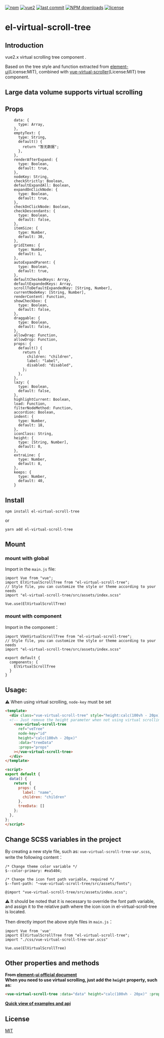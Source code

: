 [![npm](https://img.shields.io/npm/v/el-virtual-scroll-tree.svg)](https://www.npmjs.com/package/el-virtual-scroll-tree)
[![vue2](https://img.shields.io/badge/vue-2.6+-brightgreen.svg)](https://vuejs.org/)
[![last commit](https://img.shields.io/github/last-commit/duzhijie317/vue-virtual-scroll-tree.svg)](https://www.npmjs.com/package/el-virtual-scroll-tree)
[![NPM downloads](https://img.shields.io/npm/dm/el-virtual-scroll-tree.svg?style=flat)](https://npmjs.org/package/@duzhijie/el-virtual-scroll-tree)
[![license](https://img.shields.io/npm/l/el-virtual-scroll-tree.svg?maxAge=2592000)](http://www.opensource.org/licenses/mit-license.php)

# el-virtual-scroll-tree

## Introduction
vue2.x virtual scrolling tree component .

Based on the tree style and function extracted from [element-ui](https://element.eleme.cn/#/en-US/component/tree)(License:MIT), combined with [vue-virtual-scroller](https://github.com/Akryum/vue-virtual-scroller)(License:MIT) tree component.

## Large data volume supports virtual scrolling

## Props
```Vue
    data: {
      type: Array,
    },
    emptyText: {
      type: String,
      default() {
        return "暂无数据";
      },
    },
    renderAfterExpand: {
      type: Boolean,
      default: true,
    },
    nodeKey: String,
    checkStrictly: Boolean,
    defaultExpandAll: Boolean,
    expandOnClickNode: {
      type: Boolean,
      default: true,
    },
    checkOnClickNode: Boolean,
    checkDescendants: {
      type: Boolean,
      default: false,
    },
    itemSize: {
      type: Number,
      default: 30,
    },
    gridItems: {
      type: Number,
      default: 1,
    },
    autoExpandParent: {
      type: Boolean,
      default: true,
    },
    defaultCheckedKeys: Array,
    defaultExpandedKeys: Array,
    scrollToDefaultExpandedKey: [String, Number],
    currentNodeKey: [String, Number],
    renderContent: Function,
    showCheckbox: {
      type: Boolean,
      default: false,
    },
    draggable: {
      type: Boolean,
      default: false,
    },
    allowDrag: Function,
    allowDrop: Function,
    props: {
      default() {
        return {
          children: "children",
          label: "label",
          disabled: "disabled",
        };
      },
    },
    lazy: {
      type: Boolean,
      default: false,
    },
    highlightCurrent: Boolean,
    load: Function,
    filterNodeMethod: Function,
    accordion: Boolean,
    indent: {
      type: Number,
      default: 18,
    },
    iconClass: String,
    height: {
      type: [String, Number],
      default: 0,
    },
    extraLine: {
      type: Number,
      default: 8,
    },
    keeps: {
      type: Number,
      default: 40,
    }
```

## Install

```
npm install el-virtual-scroll-tree
```

or

```
yarn add el-virtual-scroll-tree
```

## Mount

### mount with global

Import in the `main.js` file:

```JS
import Vue from "vue";
import ElVirtualScrollTree from "el-virtual-scroll-tree";
// Style file, you can customize the style or theme according to your needs
import "el-virtual-scroll-tree/src/assets/index.scss"

Vue.use(ElVirtualScrollTree)
```

### mount with component

Import in the component：

```JS
import VUeVirtualScrollTree from "el-virtual-scroll-tree";
// Style file, you can customize the style or theme according to your needs
import "el-virtual-scroll-tree/src/assets/index.scss"

export default {
  components: {
    ElVirtualScrollTree
  }
}
```

## Usage:

:warning: When using virtual scrolling, `node-key` must be set

```html
<template>
  <div class="vue-virtual-scroll-tree" style="height:calc(100vh - 20px)">
  <!-- Just remove the height parameter when not using virtual scrolling -->
    <vue-virtual-scroll-tree
      ref="veTree"
      node-key="id"
      height="calc(100vh - 20px)"
      :data="treeData"
      :props="props"
    ></vue-virtual-scroll-tree>
  </div>
</template>

<script>
export default {
  data() {
    return {
      props: {
        label: "name",
        children: "children"
      },
      treeData: []
    };
  },
};
</script>

```

## Change SCSS variables in the project
By creating a new style file, such as: `vue-virtual-scroll-tree-var.scss`, write the following content：

```JS
/* Change theme color variable */
$--color-primary: #ea5404;

/* Change the icon font path variable, required */
$--font-path: "~vue-virtual-scroll-tree/src/assets/fonts";

@import "vue-virtual-scroll-tree/src/assets/index.scss";
```
:warning: It should be noted that it is necessary to override the font path variable, and assign it to the relative path where the icon icon in el-virtual-scroll-tree is located.

Then directly import the above style files in `main.js`：
```JS
import Vue from 'vue'
import ElVirtualScrollTree from "el-virtual-scroll-tree";
import "./css/vue-virtual-scroll-tree-var.scss"

Vue.use(ElVirtualScrollTree)
```

## Other properties and methods

**From [element-ui official document](https://element.eleme.cn/#/en-US/component/tree)**<br />
**When you need to use virtual scrolling, just add the `height` property, such as:**
```html
<vue-virtual-scroll-tree :data="data" height="calc(100vh - 20px)" :props="defaultProps" @node-click="handleNodeClick"></vue-virtual-scroll-tree>
```

**[Quick view of examples and api](./element-ui-tree.md)**


## License

[MIT](http://www.opensource.org/licenses/mit-license.php)

